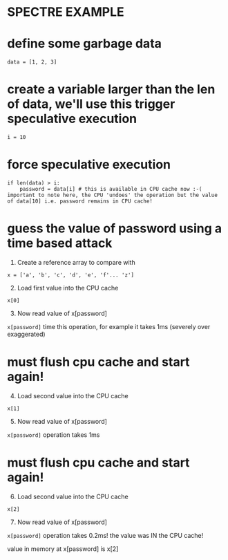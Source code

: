 # SPECTRE EXAMPLE



# define some garbage data

```
data = [1, 2, 3]
```

# create a variable larger than the len of data, we'll use this trigger speculative execution

```
i = 10
```

# force speculative execution

```
if len(data) > i:
    password = data[i] # this is available in CPU cache now :-( important to note here, the CPU 'undoes' the operation but the value of data[10] i.e. password remains in CPU cache!
```

# guess the value of password using a time based attack

1. Create a reference array to compare with

```x = ['a', 'b', 'c', 'd', 'e', 'f'... 'z']```

2. Load first value into the CPU cache

```x[0]```

3. Now read value of x[password] 

```x[password]``` time this operation, for example it takes 1ms (severely over exaggerated)

# must flush cpu cache and start again!

4. Load second value into the CPU cache

```x[1]```

5. Now read value of x[password] 

```x[password]``` operation takes 1ms

# must flush cpu cache and start again!

6. Load second value into the CPU cache

```x[2]```

7. Now read value of x[password] 

```x[password]``` operation takes 0.2ms! the value was IN the CPU cache!

value in memory at x[password] is x[2]

